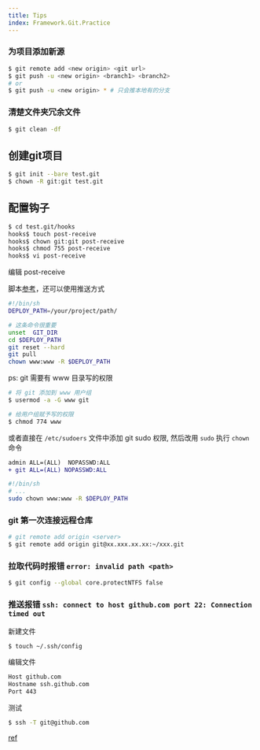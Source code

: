 ```yaml
---
title: Tips
index: Framework.Git.Practice
---
```


### 为项目添加新源

``` bash
$ git remote add <new origin> <git url>
$ git push -u <new origin> <branch1> <branch2>
# or 
$ git push -u <new origin> * # 只会推本地有的分支
```

### 清楚文件夹冗余文件 

``` bash
$ git clean -df
```



## 创建git项目
``` bash
$ git init --bare test.git
$ chown -R git:git test.git
```


## 配置钩子

``` bash
$ cd test.git/hooks
hooks$ touch post-receive
hooks$ chown git:git post-receive
hooks$ chmod 755 post-receive
hooks$ vi post-receive
```

编辑 post-receive

脚本[参考](https://blog.csdn.net/u010837612/article/details/70825225?utm_source=itdadao&utm_medium=referral)，还可以使用推送方式

``` bash
#!/bin/sh
DEPLOY_PATH=/your/project/path/

# 这条命令很重要
unset  GIT_DIR 
cd $DEPLOY_PATH
git reset --hard
git pull
chown www:www -R $DEPLOY_PATH 
```

ps: git 需要有 www 目录写的权限

``` bash
# 将 git 添加到 www 用户组
$ usermod -a -G www git 

# 给用户组赋予写的权限
$ chmod 774 www  
```

或者直接在 `/etc/sudoers` 文件中添加 git sudo 权限, 然后改用 `sudo` 执行 `chown` 命令

``` diff
admin ALL=(ALL)  NOPASSWD:ALL
+ git ALL=(ALL) NOPASSWD:ALL
```

``` bash
#!/bin/sh
# ...
sudo chown www:www -R $DEPLOY_PATH 
```


### git 第一次连接远程仓库 

``` bash
# git remote add origin <server>
$ git remote add origin git@xx.xxx.xx.xx:~/xxx.git
```

### 拉取代码时报错 `error: invalid path <path>`


``` bash
$ git config --global core.protectNTFS false
```


### 推送报错 `ssh: connect to host github.com port 22: Connection timed out`

新建文件

``` bash
$ touch ~/.ssh/config
```

编辑文件

``` bash
Host github.com
Hostname ssh.github.com
Port 443
```

测试

``` bash
$ ssh -T git@github.com
```

[ref](https://stackoverflow.com/questions/15589682/ssh-connect-to-host-github-com-port-22-connection-timed-out)